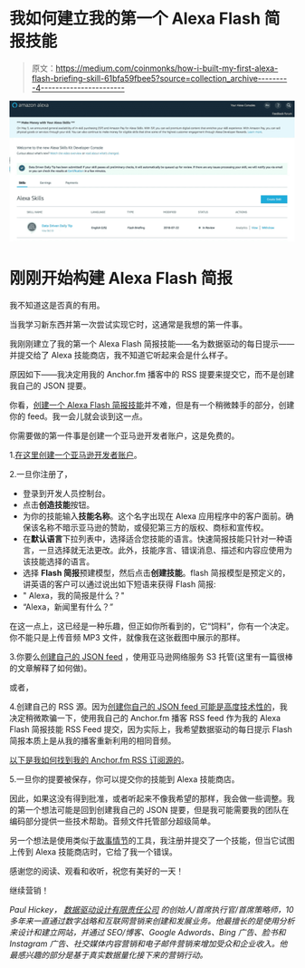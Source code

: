# 我如何建立我的第一个 Alexa Flash 简报技能

> 原文：<https://medium.com/coinmonks/how-i-built-my-first-alexa-flash-briefing-skill-61bfa59fbee5?source=collection_archive---------4----------------------->

![](img/e68d79085c534d3d3b94b615d6e595d7.png)

# 刚刚开始构建 Alexa Flash 简报

我不知道这是否真的有用。

当我学习新东西并第一次尝试实现它时，这通常是我想的第一件事。

我刚刚建立了我的第一个 Alexa Flash 简报技能——名为数据驱动的每日提示——并提交给了 Alexa 技能商店，我不知道它听起来会是什么样子。

原因如下——我决定用我的 Anchor.fm 播客中的 RSS 提要来提交它，而不是创建我自己的 JSON 提要。

你看，[创建一个 Alexa Flash 简报技能](https://developer.amazon.com/docs/flashbriefing/steps-to-create-a-flash-briefing-skill.html)并不难，但是有一个稍微棘手的部分，创建你的 feed。我一会儿就会谈到这一点。

你需要做的第一件事是创建一个亚马逊开发者账户，这是免费的。

1.[在这里创建一个亚马逊开发者账户](https://developer.amazon.com/)。

2.一旦你注册了，

*   登录到开发人员控制台。
*   点击**创造技能**按钮。
*   为你的技能输入**技能名称**。这个名字出现在 Alexa 应用程序中的客户面前。确保该名称不暗示亚马逊的赞助，或侵犯第三方的版权、商标和宣传权。
*   在**默认语言**下拉列表中，选择适合您技能的语言。快速简报技能只针对一种语言，一旦选择就无法更改。此外，技能序言、错误消息、描述和内容应使用为该技能选择的语言。
*   选择 **Flash 简报**预建模型，然后点击**创建技能**。flash 简报模型是预定义的，讲英语的客户可以通过说出如下短语来获得 Flash 简报:
*   " Alexa，我的简报是什么？"
*   “Alexa，新闻里有什么？”

在这一点上，这已经是一种乐趣，但正如你所看到的，它“饲料”，你有一个决定。你不能只是上传音频 MP3 文件，就像我在这张截图中展示的那样。

3.你要么[创建自己的 JSON feed](https://developer.amazon.com/docs/flashbriefing/flash-briefing-skill-api-feed-reference.html#json-single-audio-item-example) ，使用亚马逊网络服务 S3 托管(这里有一篇很棒的文章解释了如何做)。

或者，

4.创建自己的 RSS 源。因为[创建你自己的 JSON feed 可能是高度技术性的](/@swyx/tutorial-how-to-host-an-alexa-flash-briefing-feed-on-aws-lambda-and-get-a-free-amazon-echo-dot-a50fa1c76a64)，我决定稍微欺骗一下，使用我自己的 Anchor.fm 播客 RSS feed 作为我的 Alexa Flash 简报技能 RSS Feed 提交，因为实际上，我希望数据驱动的每日提示 Flash 简报本质上是从我的播客重新利用的相同音频。

[以下是我如何找到我的 Anchor.fm RSS 订阅源的](https://www.youtube.com/watch?v=2mpEEZ4G-6A)。

5.一旦你的提要被保存，你可以提交你的技能到 Alexa 技能商店。

因此，如果这没有得到批准，或者听起来不像我希望的那样，我会做一些调整。我的第一个想法可能是回到创建我自己的 JSON 提要，但是我可能需要我的团队在编码部分提供一些技术帮助。音频文件托管部分超级简单。

另一个想法是使用类似于[故事情节](/storyline-blog/how-to-create-your-own-flash-briefing-skill-for-amazon-alexa-without-coding-fdf3376f0e69)的工具，我注册并提交了一个技能，但当它试图上传到 Alexa 技能商店时，它给了我一个错误。

感谢您的阅读、观看和收听，祝您有美好的一天！

继续营销！

*Paul Hickey，* [*数据驱动设计有限责任公司*](https://datadriven.design/) *的创始人/首席执行官/首席策略师，10 多年来一直通过数字战略和互联网营销来创建和发展业务。他最擅长的是使用分析来设计和建立网站，并通过 SEO/博客、Google Adwords、Bing 广告、脸书和 Instagram 广告、社交媒体内容营销和电子邮件营销来增加受众和企业收入。他最感兴趣的部分是基于真实数据量化接下来的营销行动。*